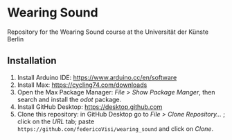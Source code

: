 # Wearing Sound
Repository for the Wearing Sound course at the Universität der Künste Berlin

## Installation
1. Install Arduino IDE: https://www.arduino.cc/en/software 
2. Install Max: https://cycling74.com/downloads
3. Open the Max Package Manager: *File > Show Package Manger*, then search and install the *odot* package.
4. Install GitHub Desktop: https://desktop.github.com
5. Clone this repository: in GitHub Desktop go to *File > Clone Repository…* ; click on the *URL* tab; paste `https://github.com/federicoVisi/wearing_sound` and click on *Clone*.
